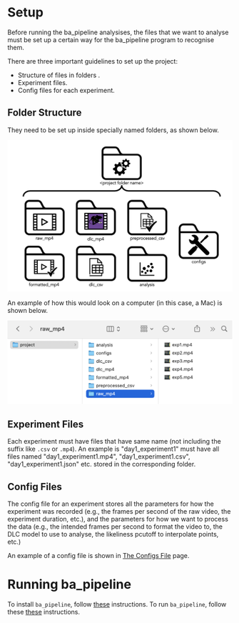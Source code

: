 # Setup

Before running the ba_pipeline analysises, the files that we want to analyse must be set up a certain way for the ba_pipeline program to recognise them.

There are three important guidelines to set up the project:

- Structure of files in folders .
- Experiment files.
- Config files for each experiment.

## Folder Structure

They need to be set up inside specially named folders, as shown below.

![folders1](../figures/folders1.png)

An example of how this would look on a computer (in this case, a Mac) is shown below.

![folders3](../figures/folders3.png)

## Experiment Files

Each experiment must have files that have same name (not including the suffix like `.csv` or `.mp4`). An example is "day1_experiment1" must have all files named "day1_experiment1.mp4", "day1_experiment1.csv", "day1_experiment1.json" etc. stored in the corresponding folder.

## Config Files

The config file for an experiment stores all the parameters for how the experiment was recorded (e.g., the frames per second of the raw video, the experiment duration, etc.), and the parameters for how we want to process the data (e.g., the intended frames per second to format the video to, the DLC model to use to analyse, the likeliness pcutoff to interpolate points, etc.)

An example of a config file is shown in [The Configs File](configs_setup/configs_setup.md) page.

# Running ba_pipeline

To install `ba_pipeline`, follow [these](../installation/installing/conda_windows.md) instructions.
To run `ba_pipeline`, follow these [these](../installation/running/conda.md) instructions.
